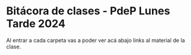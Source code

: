 # Bitácora de clases - PdeP Lunes Tarde 2024

Al entrar a cada carpeta vas a poder ver acá abajo links al material de la clase.
